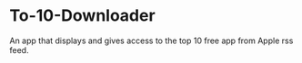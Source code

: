 # To-10-Downloader
An app that displays and gives access to the top 10 free app from Apple rss feed.

